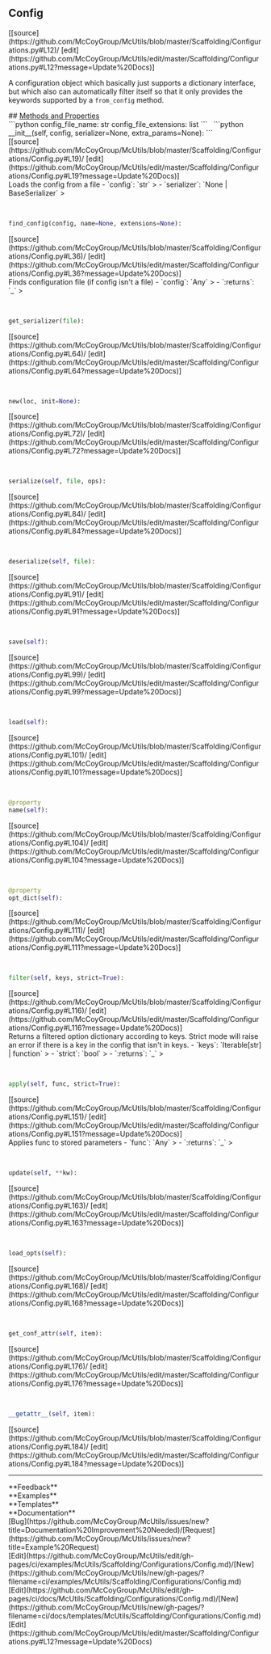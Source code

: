 ## <a id="McUtils.Scaffolding.Configurations.Config">Config</a> 

<div class="docs-source-link" markdown="1">
[[source](https://github.com/McCoyGroup/McUtils/blob/master/Scaffolding/Configurations.py#L12)/
[edit](https://github.com/McCoyGroup/McUtils/edit/master/Scaffolding/Configurations.py#L12?message=Update%20Docs)]
</div>

A configuration object which basically just supports
a dictionary interface, but which also can automatically
filter itself so that it only provides the keywords supported
by a `from_config` method.







<div class="collapsible-section">
 <div class="collapsible-section collapsible-section-header" markdown="1">
## <a class="collapse-link" data-toggle="collapse" href="#methods" markdown="1"> Methods and Properties</a> <a class="float-right" data-toggle="collapse" href="#methods"><i class="fa fa-chevron-down"></i></a>
 </div>
 <div class="collapsible-section collapsible-section-body collapse show" id="methods" markdown="1">
 ```python
config_file_name: str
config_file_extensions: list
```
<a id="McUtils.Scaffolding.Configurations.Config.__init__" class="docs-object-method">&nbsp;</a> 
```python
__init__(self, config, serializer=None, extra_params=None): 
```
<div class="docs-source-link" markdown="1">
[[source](https://github.com/McCoyGroup/McUtils/blob/master/Scaffolding/Configurations/Config.py#L19)/
[edit](https://github.com/McCoyGroup/McUtils/edit/master/Scaffolding/Configurations/Config.py#L19?message=Update%20Docs)]
</div>
Loads the config from a file
  - `config`: `str`
    > 
  - `serializer`: `None | BaseSerializer`
    >


<a id="McUtils.Scaffolding.Configurations.Config.find_config" class="docs-object-method">&nbsp;</a> 
```python
find_config(config, name=None, extensions=None): 
```
<div class="docs-source-link" markdown="1">
[[source](https://github.com/McCoyGroup/McUtils/blob/master/Scaffolding/Configurations/Config.py#L36)/
[edit](https://github.com/McCoyGroup/McUtils/edit/master/Scaffolding/Configurations/Config.py#L36?message=Update%20Docs)]
</div>
Finds configuration file (if config isn't a file)
  - `config`: `Any`
    > 
  - `:returns`: `_`
    >


<a id="McUtils.Scaffolding.Configurations.Config.get_serializer" class="docs-object-method">&nbsp;</a> 
```python
get_serializer(file): 
```
<div class="docs-source-link" markdown="1">
[[source](https://github.com/McCoyGroup/McUtils/blob/master/Scaffolding/Configurations/Config.py#L64)/
[edit](https://github.com/McCoyGroup/McUtils/edit/master/Scaffolding/Configurations/Config.py#L64?message=Update%20Docs)]
</div>


<a id="McUtils.Scaffolding.Configurations.Config.new" class="docs-object-method">&nbsp;</a> 
```python
new(loc, init=None): 
```
<div class="docs-source-link" markdown="1">
[[source](https://github.com/McCoyGroup/McUtils/blob/master/Scaffolding/Configurations/Config.py#L72)/
[edit](https://github.com/McCoyGroup/McUtils/edit/master/Scaffolding/Configurations/Config.py#L72?message=Update%20Docs)]
</div>


<a id="McUtils.Scaffolding.Configurations.Config.serialize" class="docs-object-method">&nbsp;</a> 
```python
serialize(self, file, ops): 
```
<div class="docs-source-link" markdown="1">
[[source](https://github.com/McCoyGroup/McUtils/blob/master/Scaffolding/Configurations/Config.py#L84)/
[edit](https://github.com/McCoyGroup/McUtils/edit/master/Scaffolding/Configurations/Config.py#L84?message=Update%20Docs)]
</div>


<a id="McUtils.Scaffolding.Configurations.Config.deserialize" class="docs-object-method">&nbsp;</a> 
```python
deserialize(self, file): 
```
<div class="docs-source-link" markdown="1">
[[source](https://github.com/McCoyGroup/McUtils/blob/master/Scaffolding/Configurations/Config.py#L91)/
[edit](https://github.com/McCoyGroup/McUtils/edit/master/Scaffolding/Configurations/Config.py#L91?message=Update%20Docs)]
</div>


<a id="McUtils.Scaffolding.Configurations.Config.save" class="docs-object-method">&nbsp;</a> 
```python
save(self): 
```
<div class="docs-source-link" markdown="1">
[[source](https://github.com/McCoyGroup/McUtils/blob/master/Scaffolding/Configurations/Config.py#L99)/
[edit](https://github.com/McCoyGroup/McUtils/edit/master/Scaffolding/Configurations/Config.py#L99?message=Update%20Docs)]
</div>


<a id="McUtils.Scaffolding.Configurations.Config.load" class="docs-object-method">&nbsp;</a> 
```python
load(self): 
```
<div class="docs-source-link" markdown="1">
[[source](https://github.com/McCoyGroup/McUtils/blob/master/Scaffolding/Configurations/Config.py#L101)/
[edit](https://github.com/McCoyGroup/McUtils/edit/master/Scaffolding/Configurations/Config.py#L101?message=Update%20Docs)]
</div>


<a id="McUtils.Scaffolding.Configurations.Config.name" class="docs-object-method">&nbsp;</a> 
```python
@property
name(self): 
```
<div class="docs-source-link" markdown="1">
[[source](https://github.com/McCoyGroup/McUtils/blob/master/Scaffolding/Configurations/Config.py#L104)/
[edit](https://github.com/McCoyGroup/McUtils/edit/master/Scaffolding/Configurations/Config.py#L104?message=Update%20Docs)]
</div>


<a id="McUtils.Scaffolding.Configurations.Config.opt_dict" class="docs-object-method">&nbsp;</a> 
```python
@property
opt_dict(self): 
```
<div class="docs-source-link" markdown="1">
[[source](https://github.com/McCoyGroup/McUtils/blob/master/Scaffolding/Configurations/Config.py#L111)/
[edit](https://github.com/McCoyGroup/McUtils/edit/master/Scaffolding/Configurations/Config.py#L111?message=Update%20Docs)]
</div>


<a id="McUtils.Scaffolding.Configurations.Config.filter" class="docs-object-method">&nbsp;</a> 
```python
filter(self, keys, strict=True): 
```
<div class="docs-source-link" markdown="1">
[[source](https://github.com/McCoyGroup/McUtils/blob/master/Scaffolding/Configurations/Config.py#L116)/
[edit](https://github.com/McCoyGroup/McUtils/edit/master/Scaffolding/Configurations/Config.py#L116?message=Update%20Docs)]
</div>
Returns a filtered option dictionary according to keys.
Strict mode will raise an error if there is a key in the config that isn't
in keys.
  - `keys`: `Iterable[str] | function`
    > 
  - `strict`: `bool`
    > 
  - `:returns`: `_`
    >


<a id="McUtils.Scaffolding.Configurations.Config.apply" class="docs-object-method">&nbsp;</a> 
```python
apply(self, func, strict=True): 
```
<div class="docs-source-link" markdown="1">
[[source](https://github.com/McCoyGroup/McUtils/blob/master/Scaffolding/Configurations/Config.py#L151)/
[edit](https://github.com/McCoyGroup/McUtils/edit/master/Scaffolding/Configurations/Config.py#L151?message=Update%20Docs)]
</div>
Applies func to stored parameters
  - `func`: `Any`
    > 
  - `:returns`: `_`
    >


<a id="McUtils.Scaffolding.Configurations.Config.update" class="docs-object-method">&nbsp;</a> 
```python
update(self, **kw): 
```
<div class="docs-source-link" markdown="1">
[[source](https://github.com/McCoyGroup/McUtils/blob/master/Scaffolding/Configurations/Config.py#L163)/
[edit](https://github.com/McCoyGroup/McUtils/edit/master/Scaffolding/Configurations/Config.py#L163?message=Update%20Docs)]
</div>


<a id="McUtils.Scaffolding.Configurations.Config.load_opts" class="docs-object-method">&nbsp;</a> 
```python
load_opts(self): 
```
<div class="docs-source-link" markdown="1">
[[source](https://github.com/McCoyGroup/McUtils/blob/master/Scaffolding/Configurations/Config.py#L168)/
[edit](https://github.com/McCoyGroup/McUtils/edit/master/Scaffolding/Configurations/Config.py#L168?message=Update%20Docs)]
</div>


<a id="McUtils.Scaffolding.Configurations.Config.get_conf_attr" class="docs-object-method">&nbsp;</a> 
```python
get_conf_attr(self, item): 
```
<div class="docs-source-link" markdown="1">
[[source](https://github.com/McCoyGroup/McUtils/blob/master/Scaffolding/Configurations/Config.py#L176)/
[edit](https://github.com/McCoyGroup/McUtils/edit/master/Scaffolding/Configurations/Config.py#L176?message=Update%20Docs)]
</div>


<a id="McUtils.Scaffolding.Configurations.Config.__getattr__" class="docs-object-method">&nbsp;</a> 
```python
__getattr__(self, item): 
```
<div class="docs-source-link" markdown="1">
[[source](https://github.com/McCoyGroup/McUtils/blob/master/Scaffolding/Configurations/Config.py#L184)/
[edit](https://github.com/McCoyGroup/McUtils/edit/master/Scaffolding/Configurations/Config.py#L184?message=Update%20Docs)]
</div>
 </div>
</div>












---


<div markdown="1" class="text-secondary">
<div class="container">
  <div class="row">
   <div class="col" markdown="1">
**Feedback**   
</div>
   <div class="col" markdown="1">
**Examples**   
</div>
   <div class="col" markdown="1">
**Templates**   
</div>
   <div class="col" markdown="1">
**Documentation**   
</div>
   <div class="col" markdown="1">
   
</div>
   <div class="col" markdown="1">
   
</div>
   <div class="col" markdown="1">
   
</div>
</div>
  <div class="row">
   <div class="col" markdown="1">
[Bug](https://github.com/McCoyGroup/McUtils/issues/new?title=Documentation%20Improvement%20Needed)/[Request](https://github.com/McCoyGroup/McUtils/issues/new?title=Example%20Request)   
</div>
   <div class="col" markdown="1">
[Edit](https://github.com/McCoyGroup/McUtils/edit/gh-pages/ci/examples/McUtils/Scaffolding/Configurations/Config.md)/[New](https://github.com/McCoyGroup/McUtils/new/gh-pages/?filename=ci/examples/McUtils/Scaffolding/Configurations/Config.md)   
</div>
   <div class="col" markdown="1">
[Edit](https://github.com/McCoyGroup/McUtils/edit/gh-pages/ci/docs/McUtils/Scaffolding/Configurations/Config.md)/[New](https://github.com/McCoyGroup/McUtils/new/gh-pages/?filename=ci/docs/templates/McUtils/Scaffolding/Configurations/Config.md)   
</div>
   <div class="col" markdown="1">
[Edit](https://github.com/McCoyGroup/McUtils/edit/master/Scaffolding/Configurations.py#L12?message=Update%20Docs)   
</div>
   <div class="col" markdown="1">
   
</div>
   <div class="col" markdown="1">
   
</div>
   <div class="col" markdown="1">
   
</div>
</div>
</div>
</div>